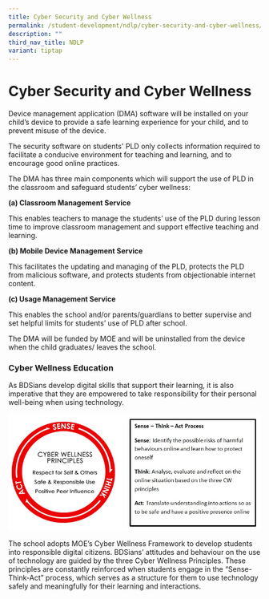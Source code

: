 ```yaml
---
title: Cyber Security and Cyber Wellness
permalink: /student-development/ndlp/cyber-security-and-cyber-wellness/
description: ""
third_nav_title: NDLP
variant: tiptap
---
```

Cyber Security and Cyber Wellness
=================================

Device management application (DMA) software will be installed on your child’s device to provide a safe learning experience for your child, and to prevent misuse of the device.

  

The security software on students' PLD only collects information required to facilitate a conducive environment for teaching and learning, and to encourage good online practices.

  

The DMA has three main components which will support the use of PLD in the classroom and safeguard students’ cyber wellness:

  


<b>(a) Classroom Management Service</b>



  

This enables teachers to manage the students’ use of the PLD during lesson time to improve classroom management and support effective teaching and learning.

  



<b>(b) Mobile Device Management Service</b>



  

This facilitates the updating and managing of the PLD, protects the PLD from malicious software, and protects students from objectionable internet content.

  



<b>(c) Usage Management Service</b>



  

This enables the school and/or parents/guardians to better supervise and set helpful limits for students’ use of PLD after school.

  

The DMA will be funded by MOE and will be uninstalled from the device when the child graduates/ leaves the school.

### Cyber Wellness Education

As BDSians develop digital skills that support their learning, it is also imperative that they are empowered to take responsibility for their personal well-being when using technology.

![Cyber Wellness Education](/images/Cyber%20Wellness%20Education.jpg)

The school adopts MOE’s Cyber Wellness Framework to develop students into responsible digital citizens. BDSians’ attitudes and behaviour on the use of technology are guided by the three Cyber Wellness Principles. These principles are constantly reinforced when students engage in the “Sense-Think-Act” process, which serves as a structure for them to use technology safely and meaningfully for their learning and interactions.